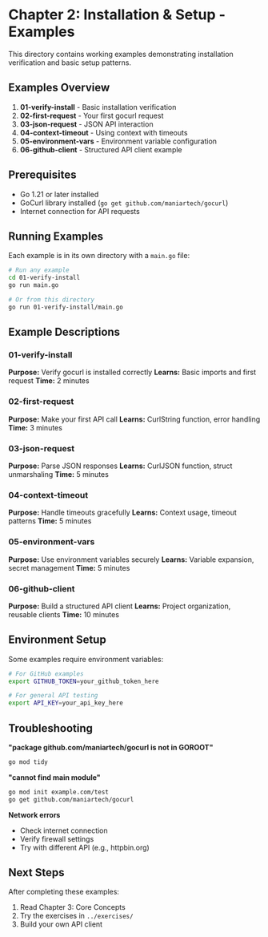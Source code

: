 # Chapter 2: Installation & Setup - Examples

This directory contains working examples demonstrating installation verification and basic setup patterns.

## Examples Overview

1. **01-verify-install** - Basic installation verification
2. **02-first-request** - Your first gocurl request
3. **03-json-request** - JSON API interaction
4. **04-context-timeout** - Using context with timeouts
5. **05-environment-vars** - Environment variable configuration
6. **06-github-client** - Structured API client example

## Prerequisites

- Go 1.21 or later installed
- GoCurl library installed (`go get github.com/maniartech/gocurl`)
- Internet connection for API requests

## Running Examples

Each example is in its own directory with a `main.go` file:

```bash
# Run any example
cd 01-verify-install
go run main.go

# Or from this directory
go run 01-verify-install/main.go
```

## Example Descriptions

### 01-verify-install
**Purpose:** Verify gocurl is installed correctly
**Learns:** Basic imports and first request
**Time:** 2 minutes

### 02-first-request
**Purpose:** Make your first API call
**Learns:** CurlString function, error handling
**Time:** 3 minutes

### 03-json-request
**Purpose:** Parse JSON responses
**Learns:** CurlJSON function, struct unmarshaling
**Time:** 5 minutes

### 04-context-timeout
**Purpose:** Handle timeouts gracefully
**Learns:** Context usage, timeout patterns
**Time:** 5 minutes

### 05-environment-vars
**Purpose:** Use environment variables securely
**Learns:** Variable expansion, secret management
**Time:** 5 minutes

### 06-github-client
**Purpose:** Build a structured API client
**Learns:** Project organization, reusable clients
**Time:** 10 minutes

## Environment Setup

Some examples require environment variables:

```bash
# For GitHub examples
export GITHUB_TOKEN=your_github_token_here

# For general API testing
export API_KEY=your_api_key_here
```

## Troubleshooting

**"package github.com/maniartech/gocurl is not in GOROOT"**
```bash
go mod tidy
```

**"cannot find main module"**
```bash
go mod init example.com/test
go get github.com/maniartech/gocurl
```

**Network errors**
- Check internet connection
- Verify firewall settings
- Try with different API (e.g., httpbin.org)

## Next Steps

After completing these examples:
1. Read Chapter 3: Core Concepts
2. Try the exercises in `../exercises/`
3. Build your own API client
